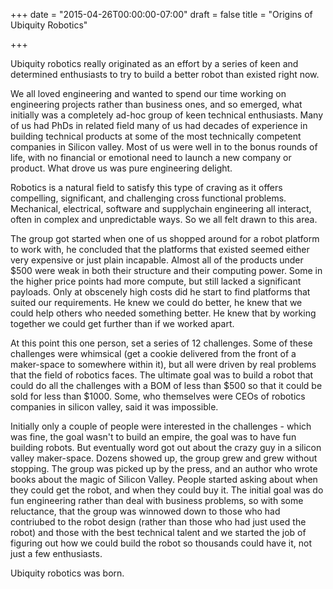 +++
date = "2015-04-26T00:00:00-07:00"
draft = false
title = "Origins of Ubiquity Robotics"

+++

Ubiquity robotics really originated as an effort by a series of keen and determined enthusiasts to try to build a better robot than existed right now.

We all loved engineering and wanted to spend our time working on engineering projects rather than business ones, and so emerged, what initially was a completely ad-hoc group of keen technical enthusiasts. Many of us had PhDs in related field many of us had decades of experience in building technical products at some of the most technically competent companies in Silicon valley. Most of us were well in to the bonus rounds of life, with no financial or emotional need to launch a new company or product. What drove us was pure engineering delight. 

Robotics is a natural field to satisfy this type of craving as it offers compelling, significant, and challenging cross functional problems. Mechanical, electrical, software and supplychain engineering all interact, often in complex and unpredictable ways. So we all felt drawn to this area. 

The group got started when one of us shopped around for a robot platform to work with, he concluded that the platforms that existed seemed either very expensive or just plain incapable. Almost all of the products under $500 were weak in both their structure and their computing power. Some in the higher price points had more compute, but still lacked a significant payloads. Only at obscenely high costs did he start to find platforms that suited our requirements. He knew we could do better, he knew that we could help others who needed something better. He knew that by working together we could get further than if we worked apart.

At this point this one person, set a series of 12 challenges. Some of these challenges were whimsical (get a cookie delivered from the front of a maker-space to somewhere within it), but all were driven by real problems that the field of robotics faces. The ultimate goal was to build a robot that could do all the challenges with a BOM of less than $500 so that it could be sold for less than $1000. Some, who themselves were CEOs of robotics companies in silicon valley, said it was impossible.

Initially only a couple of people were interested in the challenges - which was fine, the goal wasn't to build an empire, the goal was to have fun building robots. But eventually word got out about the crazy guy in a silicon valley maker-space. Dozens showed up, the group grew and grew without stopping. The group was picked up by the press, and an author who wrote books about the magic of Silicon Valley. People started asking about when they could get the robot, and when they could buy it. The initial goal was do fun engineering rather than deal with business problems, so with some reluctance, that the group was winnowed down to those who had contriubed to the robot design (rather than those who had just used the robot) and those with the best technical talent and we started the job of figuring out how we could build the robot so thousands could have it, not just a few enthusiasts.

Ubiquity robotics was born.

